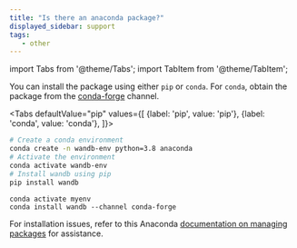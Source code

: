```yaml
---
title: "Is there an anaconda package?"
displayed_sidebar: support
tags:
   - other
---
```

import Tabs from '@theme/Tabs';
import TabItem from '@theme/TabItem';

You can install the package using either `pip` or `conda`. For `conda`, obtain the package from the [conda-forge](https://conda-forge.org) channel.

<Tabs
  defaultValue="pip"
  values={[
    {label: 'pip', value: 'pip'},
    {label: 'conda', value: 'conda'},
  ]}>
  <TabItem value="pip">

```bash
# Create a conda environment
conda create -n wandb-env python=3.8 anaconda
# Activate the environment
conda activate wandb-env
# Install wandb using pip
pip install wandb
```

  </TabItem>
  <TabItem value="conda">

```
conda activate myenv
conda install wandb --channel conda-forge
```

  </TabItem>
</Tabs>

For installation issues, refer to this Anaconda [documentation on managing packages](https://docs.conda.io/projects/conda/en/latest/user-guide/tasks/manage-pkgs.html) for assistance.